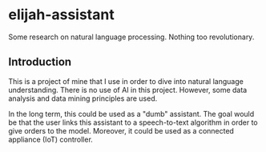 # elijah-assistant
Some research on natural language processing. Nothing too revolutionary.

## Introduction
This is a project of mine that I use in order to dive into natural language understanding. 
There is no use of AI in this project. However, some data analysis and data mining principles are used.

In the long term, this could be used as a "dumb" assistant. The goal would be that the user links this assistant
to a speech-to-text algorithm in order to give orders to the model. Moreover, it could be used as a connected
appliance (IoT) controller.
